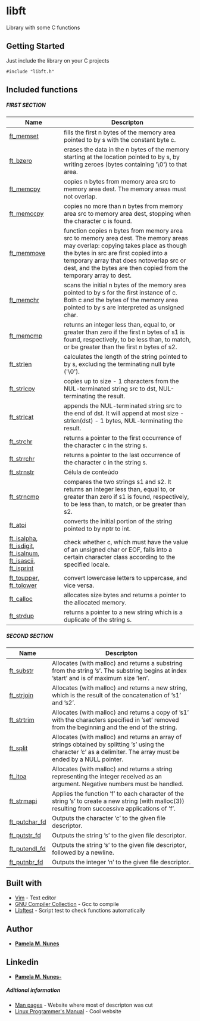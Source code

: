 # libft
Library with some C functions 

## Getting Started

Just include the library on your C projects

```
#include "libft.h"
```

## Included functions
##### FIRST SECTION 

| Name  |  Descripton  |
| ------------------- | ------------------- |
|  [ft_memset](/ft_atoi.c)  |  fills  the  first  n  bytes of the memory area pointed to by s with the constant byte c. |
|  [ft_bzero](/ft_bzero.c) |  erases  the  data  in the n bytes of the memory starting at the location pointed to by s, by writing zeroes (bytes containing '\0') to that area. |
|  [ft_memcpy](/ft_memcpy.c) |  copies  n bytes from memory area src to memory area dest.  The memory areas must not overlap. |
|  [ft_memccpy](/ft_memccpy.c) |  copies no more than n bytes from memory area src to memory area dest, stopping when the character c is found. |
|  [ft_memmove](/ft_memmove.c) |  function  copies n bytes from memory area src to memory area dest.  The memory areas may overlap: copying takes place as though the bytes in src are first copied into a temporary array that does notoverlap src or dest, and the bytes are then copied from the temporary array to dest. |
|  [ft_memchr](/ft_memchr.c) |  scans  the  initial n bytes of the memory area pointed to by s for the first instance of c.  Both c and the  bytes  of the memory area pointed to by s are interpreted as unsigned char. |
|  [ft_memcmp](/ft_memcmp.c) |  returns  an  integer  less  than,  equal  to,  or greater than zero if the first n bytes of s1 is found, respectively, to be less than, to match, or be greater than the first n bytes of s2. |
|  [ft_strlen](/ft_strlen.c) |  calculates the length of the string pointed to by s, excluding the terminating null byte ('\0'). |
|  [ft_strlcpy](/ft_strlcpy.c) | copies up to size - 1 characters from the NUL-terminated string src to dst, NUL-terminating the result. |
|  [ft_strlcat](/ft_strlcat.c) | appends the NUL-terminated string src to the end of dst. It will append at most size - strlen(dst) - 1 bytes, NUL-terminating the result. |
|  [ft_strchr](/ft_strchr.c) |  returns a pointer to the first occurrence of the character c in the string s. |
|  [ft_strrchr](/ft_strrchr.c) |  returns a pointer to the last occurrence of  the character c in the string s. |
|  [ft_strnstr](ft_strnstr.c) |  Célula de conteúdo |
|  [ft_strncmp](/ft_strncmp.c) |  compares the two strings s1 and s2.  It returns an integer less than, equal to, or greater than zero if  s1  is  found, respectively, to be less than, to match, or be greater than s2. |
|  [ft_atoi](/ft_atoi.c) |  converts the initial portion of the string pointed to by nptr to int. |
|  [ft_isalpha](/ft_isalpha.c), [ft_isdigit](/ft_isdigit.c), [ft_isalnum](/ft_isalnum.c), [ft_isascii](/ft_isascii.c), [ft_isprint](/ft_isprint.c) |  check  whether  c,  which  must  have the value of an unsigned char or EOF, falls into a certain character class according to the  specified  locale. |
|  [ft_toupper](/ft_toupper.c), [ft_tolower](ft_tolower.c) |  convert lowercase letters to uppercase, and vice versa. |
|  [ft_calloc](/ft_calloc.c) |  allocates size bytes and returns a pointer to the allocated memory. |
|  [ft_strdup](/ft_strdup.c) |  returns  a  pointer to a new string which is a duplicate of the string s. |

##### SECOND SECTION

| Name  |  Descripton  |
| ------------------- | ------------------- |
|  [ft_substr](/ft_substr.c) |  Allocates (with malloc) and returns a substring from the string ’s’. The substring begins at index ’start’ and is of maximum size ’len’. |
|  [ft_strjoin](/ft_strjoin.c) |  Allocates (with malloc) and returns a new string, which is the result of the concatenation of ’s1’ and ’s2’. |
|  [ft_strtrim](/ft_strtrim.c) |  Allocates (with malloc) and returns a copy of ’s1’ with the characters specified in ’set’ removed from the beginning and the end of the string. |
|  [ft_split](/ft_split.c) |  Allocates (with malloc) and returns an array of strings obtained by splitting ’s’ using the character ’c’ as a delimiter. The array must be ended by a NULL pointer. |
|  [ft_itoa](/ft_itoa.c) |  Allocates (with malloc) and returns a string representing the integer received as an argument. Negative numbers must be handled. |
|  [ft_strmapi](/ft_strmapi.c) |  Applies the function ’f’ to each character of the string ’s’ to create a new string (with malloc(3)) resulting from successive applications of ’f’. |
|  [ft_putchar_fd](/ft_putchar_fd.c) |  Outputs the character ’c’ to the given file descriptor. |
|  [ft_putstr_fd](/ft_putstr_fd.c) |  Outputs the string ’s’ to the given file descriptor. |
|  [ft_putendl_fd](ft_putendl_fd.c) |  Outputs the string ’s’ to the given file descriptor, followed by a newline. |
|  [ft_putnbr_fd](ft_putnbr_fd.c) |  Outputs the integer ’n’ to the given file descriptor. |

## Built with

* [Vim](https://www.vim.org/) - Text editor
* [GNU Compiler Collection](https://gcc.gnu.org/) - Gcc to compile
* [Libftest](https://github.com/jtoty/Libftest) - Script test to check functions automatically

## Author

* **[Pamela M. Nunes](https://github.com/pmartinsn)**

## Linkedin

* **[Pamela M. Nunes- ](https://www.linkedin.com/in/pamelaillisse/)**
##### Aditional information

* [Man pages](https://www.die.net/) - Website where most of descripton was cut
* [Linux Programmer's Manual](http://man7.org/) - Cool website 


